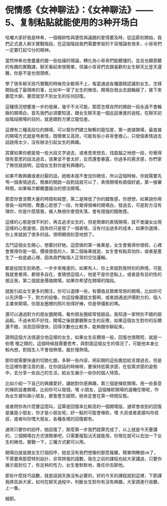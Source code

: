 # 倪情感《女神聊法》：《女神聊法》——5、复制粘贴就能使用的3种开场白

哈囉大家好我是林希，一個極帥性與感性與議題的愛情要及時，從這節刻開始，我們正式進入聊天實戰階段，在這個階段我們需要學習的干貨理論有很多，小哥哥們一定要打起12分的精神。

當然林希也會盡量的擺一些枯燥的理論，轉化為小哥哥們能聽懂的，並且也願意聽的有趣的實戰課，聊天看起來很簡單，但讓小哥哥們去跟喜歡的女生聊天比登天還難，你是不是也很頭疼。

學了很多聊天技巧實戰的時候完全都用不上，每當通過各種圖精認識到女生，怎樣開始成了最頭疼的事，比如中一家了女生的微信，開場白發出去就輪廠了，接下來要麼大聊，要麼就受不到女生的任何回復。

這種情況想要進一步的發展，幾乎不太可能，那麼怎樣自然的開啟一段永遠不會輪廠的開場白，首先我們必須要知道，跟女生聊天是一個巡迴漸進的過程，在聊天初始階段開場的目的，就是跟對方建立龍恰崖。

這裡有三種高段位的開場，可以幫你們建立聯繫的龍恰崖，第一直接開場，最直接的開場方式就是甩表情，既簡單又高效，可能有些小哥哥會擔心，只發個表情過去話說得太少，沒有辦法引起女生的興趣。

其實如果你總是發一些大段文字過去，或者思來想去，找盈腦之地想一段，你覺得很有意思的話法過去，效果並不會太好，反而還會暴露，你過多的需求感，你們家了微信就說明，這個女生對你是有興趣的。

如果不敢興趣或者討厭的話，她根本就不會加你微信，所以這個時候，你就需要先甩一個表情過去，簡單的開啟一段對話就可以了，表情開場有兩個好處，第一接審時間，如果每次都繳盡腦治的想法開場。

那麼你會浪費大量的時間和經歷，第二是降低了你的錯敗感，你想想，如果說你用很長一段時間，費盡心思想了一段，你覺得很棒的開場白，發過去，可是對方沒有理你，你是什麼感覺，被人無視你會很失落，會有很強的錯敗感。

這樣的心態是很不利於，再去追求女生的，但是簡單的表情開場，就不會讓女出現這樣的心態是很，因為你只是發了一個表情，沒有付出過多的成本，如果你選擇，你上來就說了很多的話，很明顯很刻意地想了。

去鬥這個女生開心，想要討好她，這麼做的第一後果是，女生會覺得你很假，心裡會覺得你是一個，價值很低的人，第二個後果就是，女生會有點具怕你，或者是產生了一些底處心理，因為我們每個人正常的交往邏輯。

都是從陌生到熟悉，一步步來推進的，如果有人，你上來就對我特別的熱情，可能我就會覺得，都很多自在，會猜想這個人，他是不是你塗點上，或者是有目的性的接近我，第二個就是價值開場，如果你希望在開場的階段。

就能引起女生更多的關注，你可以選擇一些，有價值且簡單常用的開場，比如你可以先評價一下，對方的投像，你這投像還挺文藝啊，或者說通過評價對方的，個人主業來開場，你朋友圈裡的照片拍得好棒，你是學攝影的嗎。

還可以通過對方的朋友圈開場，看你朋友圈經常發甜品，我知道一家特別不錯的甜品點，不過未知不好找，開場之後就要觀察女生的反應，如果這個女生對你的反饋還不錯，消息回得很快，回得次數也比較多，能夠跟你聊起來。

證明這個方法很適合他這樣的女生，如果女生反饋很一般，回復也很簡短，就是一些嗯 喔之類的，這個時候就需要思考，與對面這個女生的情況了，可能他本身比較內想，對陌生人不會很熱情，屬於慢熱情。

那你就需要快速的切換化題，多聊一些內容，把前期的這些尷尬給支撐過去，但是在這裡你要注意的是，在你說話的時候呀，要保持低需求感，在低需求感的姿態中，去分享一些自己的生活，給女生展示一些你的個人特質。

比如介紹一下自己的興趣愛好，讓她對你感興趣，第三個是條砍開場，用一些善意的條砍話書開場，比如你可以發個，嘿 小朋友，這個條砍開場的選機在哪呢，作為女生被叫做小朋友，都會產生疑問，她肯定會在第一時間反駁。

或者問你為什麼要這麼叫，這算是回復率比較高的一個開場版，通常會收到的回復是誰是小朋友，你才是小朋友呢，好一點的可能會條砍，嘿 大叔或者直接叫你叔叔，或者叫你嘿大朋友，各種各樣的回復都有。

通常只要你的招呼，她回復了，那麼第一步我們就算完成了，以上就是今天要講的，三個開場白方式很簡單吧，只需要複製沾天就能用，你現在就可以去加一下女生的微信，實戰一下，三種方式都可以用。

開場白就是跟女生打個招呼，她並沒有我們想像的那麼複雜，簡單明瞭就ok了，不需要用那麼特別設計，非常誇張的語數，我在之前的課程也給大家講過，只要你展示面到位了，有足夠的性力，女生會默默地，擔任你去聊他。

那些什麼技巧話數，就是話說天族沒有必要的，好的今天的課程就到這裡，下節課我將告訴大家，如何在聊天過程中，判斷女生對你有沒有興趣，大家請進行收聽，上一集。

細節。